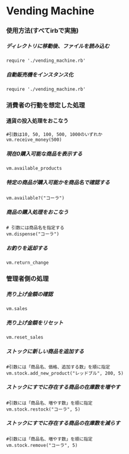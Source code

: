 # Vending Machine

### 使用方法(すべてirbで実施)

##### ディレクトリに移動後、ファイルを読み込む

``require './vending_machine.rb'``

##### 自動販売機をインスタンス化

``require './vending_machine.rb'``


### 消費者の行動を想定した処理

#### 通貨の投入処理をおこなう
```
#引数は10, 50, 100, 500, 1000のいずれか
vm.receive_money(500)
```
##### 現在0購入可能な商品を表示する

`vm.available_products`

##### 特定の商品が購入可能かを商品名で確認する

`vm.available?("コーラ")`

##### 商品の購入処理をおこなう
```
# 引数には商品名を指定する
vm.dispense("コーラ")
```

##### お釣りを返却する

`vm.return_change`

### 管理者側の処理

##### 売り上げ金額の確認

`vm.sales`

##### 売り上げ金額をリセット

`vm.reset_sales`

##### ストックに新しい商品を追加する
```
#引数には「商品名、価格、追加する数」を順に指定
vm.stock.add_new_product("レッドブル", 200, 5)
```

##### ストックにすでに存在する商品の在庫数を増やす
```
#引数には「商品名、増やす数」を順に指定
vm.stock.restock("コーラ", 5)
```

##### ストックにすでに存在する商品の在庫数を減らす
```
#引数には「商品名、増やす数」を順に指定
vm.stock.remove("コーラ", 5)
```
